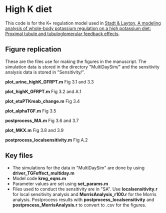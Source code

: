 # High K diet
This code is for the K+ regulation model used in [Stadt & Layton, A modeling analysis of whole-body potassium regulation on a high potassium diet: Proximal tubule and tubuloglomerular feedback effects](https://www.biorxiv.org/content/10.1101/2023.12.12.571254v1.abstract). 



## Figure replication
These are the files use for making the figures in the manuscript. The simulation data is stored in the directory "MultiDaySim/" and the sensitivity analysis data is stored in "Sensitivity/". 

**plot_urine_highK_GFRPT.m** Fig 3.1 and 3.3

**plot_highK_GFRPT.m** Fig 3.2 and A.1

**plot_etaPTKreab_change.m** Fig 3.4

**plot_alphaTGF.m** Fig 3.5

**postprocess_MA.m** Fig 3.6 and 3.7

**plot_MKX.m** Fig 3.8 and 3.9

**postprocess_localsensitivity.m** Fig A.2

## Key files
- The simulations for the data in "MultiDaySim" are done by using **driver_TGFeffect_multiday.m**
- Model code **kreg_eqns.m**
- Parameter values are set using **set_params.m**
- Files used to conduct the sensitivity are in "SA". Use **localsensitivity.r** for local sensitivity analysis and **MorrisAnalysis_r100.r** for the Morris analysis. Postprocess results with **postprocess_localsensitivity** and **postprocess_MorrisAnalysis.r** to convert to .csv for the figures.

